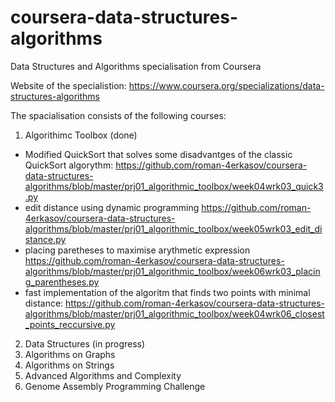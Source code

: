 # coursera-data-structures-algorithms
Data Structures and Algorithms specialisation from Coursera

Website of the specialistion: https://www.coursera.org/specializations/data-structures-algorithms

The spacialisation consists of the following courses:

1. Algorithimc Toolbox (done)
- Modified QuickSort that solves some disadvantges of the classic QuickSort algorythm: https://github.com/roman-4erkasov/coursera-data-structures-algorithms/blob/master/prj01_algorithmic_toolbox/week04wrk03_quick3.py
- edit distance using dynamic programming https://github.com/roman-4erkasov/coursera-data-structures-algorithms/blob/master/prj01_algorithmic_toolbox/week05wrk03_edit_distance.py
- placing paretheses to maximise arythmetic expression https://github.com/roman-4erkasov/coursera-data-structures-algorithms/blob/master/prj01_algorithmic_toolbox/week06wrk03_placing_parentheses.py
- fast implementation of the algoritm that finds two points with minimal distance: https://github.com/roman-4erkasov/coursera-data-structures-algorithms/blob/master/prj01_algorithmic_toolbox/week04wrk06_closest_points_reccursive.py
2. Data Structures (in progress)
3. Algorithms on Graphs
4. Algorithms on Strings
5. Advanced Algorithms and Complexity
6. Genome Assembly Programming Challenge
